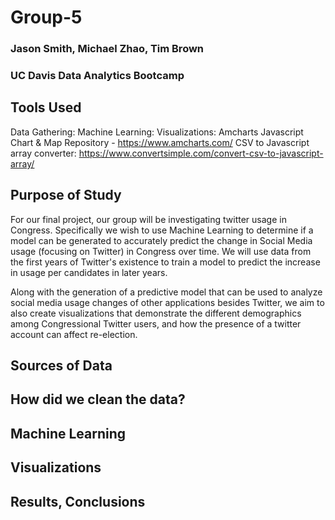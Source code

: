 # Group-5

### Jason Smith, Michael Zhao, Tim Brown
### UC Davis Data Analytics Bootcamp

## Tools Used
Data Gathering:
Machine Learning:
Visualizations:
Amcharts Javascript Chart & Map Repository - https://www.amcharts.com/
CSV to Javascript array converter: https://www.convertsimple.com/convert-csv-to-javascript-array/

## Purpose of Study
For our final project, our group will be investigating twitter usage in Congress. Specifically we wish to use Machine Learning to determine if a model can be generated to accurately predict the change in Social Media usage (focusing on Twitter) in Congress over time. We will use data from the first years of Twitter's existence to train a model to predict the increase in usage per candidates in later years. 

Along with the generation of a predictive model that can be used to analyze social media usage changes of other applications besides Twitter, we aim to also create visualizations that demonstrate the different demographics among Congressional Twitter users, and how the presence of a twitter account can affect re-election. 

## Sources of Data

## How did we clean the data?

## Machine Learning

## Visualizations

## Results, Conclusions
